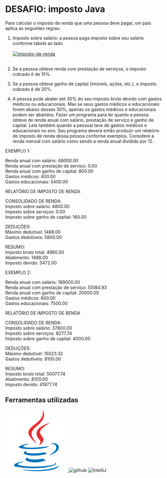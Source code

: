 # DESAFIO: imposto Java


Para calcular o imposto de renda que uma pessoa deve pagar, um país aplica as seguintes regras: 
1) Imposto sobre salário: a pessoa paga
imposto sobre seu salário conforme
tabela ao lado
<br><br><a href="https://imgbb.com/"><img src="https://i.ibb.co/8KXz7NV/imposto-de-renda.png" alt="imposto-de-renda" border="0"></a><br><br>

2) Se a pessoa obteve renda com prestação de serviços, o imposto cobrado é de 15%.
3) Se a pessoa obteve ganho de capital (imóveis, ações, etc.), o imposto cobrado é de 20%.
4) A pessoa pode abater até 30% do seu imposto bruto devido com gastos médicos ou educacionais. Mas
se seus gastos médicos e educacionais forem abaixo desses 30%, apenas os gastos médicos e
educacionais podem ser abatidos.
Fazer um programa para ler quanto a pessoa obteve de renda anual com salário, prestação de serviço e
ganho de capital. Leia também quando a pessoal teve de gastos médicos e educacionais no ano. Seu
programa deverá então produzir um relatório de imposto de renda dessa pessoa conforme exemplos.
Considere a renda mensal com salário como sendo a renda anual dividida por 12.

EXEMPLO 1:

Renda anual com salário: 48000.00<br>
Renda anual com prestação de serviço: 0.00<br>
Renda anual com ganho de capital: 800.00<br>
Gastos médicos: 400.00<br>
Gastos educacionais: 5400.00<br>

RELATÓRIO DE IMPOSTO DE RENDA

CONSOLIDADO DE RENDA:<br>
Imposto sobre salário: 4800.00<br>
Imposto sobre serviços: 0.00<br>
Imposto sobre ganho de capital: 160.00<br>

DEDUÇÕES:<br>
Máximo dedutível: 1488.00<br>
Gastos dedutíveis: 5800.00<br>

RESUMO:<br>
Imposto bruto total: 4960.00<br>
Abatimento: 1488.00<br>
Imposto devido: 3472.00<br>


EXEMPLO 2:

Renda anual com salário: 189000.00<br>
Renda anual com prestação de serviço: 55184.93<br>
Renda anual com ganho de capital: 20000.00<br>
Gastos médicos: 600.00<br>
Gastos educacionais: 7500.00

RELATÓRIO DE IMPOSTO DE RENDA

CONSOLIDADO DE RENDA:<br>
Imposto sobre salário: 37800.00<br>
Imposto sobre serviços: 8277.74<br>
Imposto sobre ganho de capital: 4000.00

DEDUÇÕES:<br>
Máximo dedutível: 15023.32<br>
Gastos dedutíveis: 8100.00

RESUMO:<br>
Imposto bruto total: 50077.74<br>
Abatimento: 8100.00<br>
Imposto devido: 41977.74<br>

## Ferramentas utilizadas

<a href="https://www.java.com" target="_blank"> <img src="https://raw.githubusercontent.com/devicons/devicon/master/icons/java/java-original.svg" alt="java" width="200" height="200"/> </a> 
     <img src="https://cdn.jsdelivr.net/gh/devicons/devicon/icons/github/github-original-wordmark.svg" alt="github" width="200" height="200" />
     <img src="https://cdn.jsdelivr.net/gh/devicons/devicon/icons/intellij/intellij-original-wordmark.svg" alt="IntelliJ" width="200" height="200"/>
     
